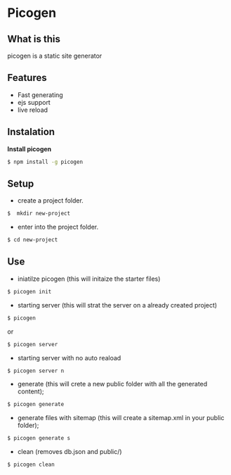 # Picogen

## What is this

picogen is a static site generator

## Features

- Fast generating
- ejs support
- live reload

## Instalation

**Install picogen**

``` bash
$ npm install -g picogen
```

## Setup
- create a project folder.
``` bash
$  mkdir new-project
``` 
- enter into the project folder.
``` bash
$ cd new-project
``` 

## Use
- iniatilze picogen (this will initaize the starter files)
``` bash
$ picogen init
```
- starting server (this will strat the server on a already created project)
``` bash
$ picogen
```
or
``` bash
$ picogen server
```
- starting server with no auto reaload
``` bash
$ picogen server n
```
- generate (this will crete a new public folder with all the generated content);
``` bash
$ picogen generate
```
- generate files with sitemap (this will create a sitemap.xml in your public folder);
``` bash
$ picogen generate s
```
- clean (removes db.json and public/)
``` bash
$ picogen clean
```